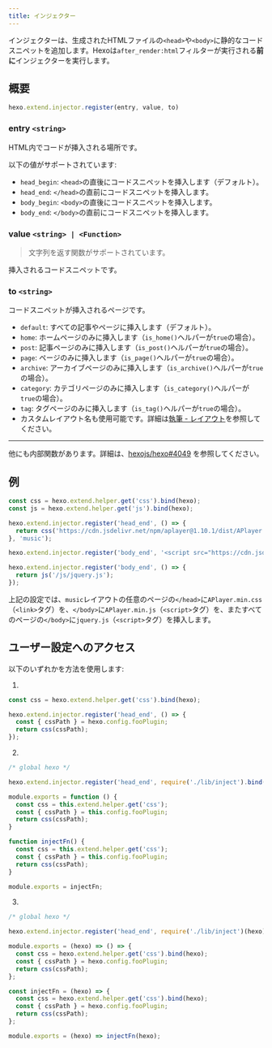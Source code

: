 ```yaml
---
title: インジェクター
---
```


インジェクターは、生成されたHTMLファイルの`<head>`や`<body>`に静的なコードスニペットを追加します。Hexoは`after_render:html`フィルターが実行される**前に**インジェクターを実行します。

## 概要

```js
hexo.extend.injector.register(entry, value, to)
```

### entry `<string>`

HTML内でコードが挿入される場所です。

以下の値がサポートされています:

- `head_begin`: `<head>`の直後にコードスニペットを挿入します（デフォルト）。
- `head_end`: `</head>`の直前にコードスニペットを挿入します。
- `body_begin`: `<body>`の直後にコードスニペットを挿入します。
- `body_end`: `</body>`の直前にコードスニペットを挿入します。

### value `<string> | <Function>`

> 文字列を返す関数がサポートされています。

挿入されるコードスニペットです。

### to `<string>`

コードスニペットが挿入されるページです。

- `default`: すべての記事やページに挿入します（デフォルト）。
- `home`: ホームページのみに挿入します（`is_home()`ヘルパーが`true`の場合）。
- `post`: 記事ページのみに挿入します（`is_post()`ヘルパーが`true`の場合）。
- `page`: ページのみに挿入します（`is_page()`ヘルパーが`true`の場合）。
- `archive`: アーカイブページのみに挿入します（`is_archive()`ヘルパーが`true`の場合）。
- `category`: カテゴリページのみに挿入します（`is_category()`ヘルパーが`true`の場合）。
- `tag`: タグページのみに挿入します（`is_tag()`ヘルパーが`true`の場合）。
- カスタムレイアウト名も使用可能です。詳細は[執筆 - レイアウト](../docs/writing#レイアウト)を参照してください。

----

他にも内部関数があります。詳細は、[hexojs/hexo#4049](https://github.com/hexojs/hexo/pull/4049) を参照してください。

## 例

```js
const css = hexo.extend.helper.get('css').bind(hexo);
const js = hexo.extend.helper.get('js').bind(hexo);

hexo.extend.injector.register('head_end', () => {
  return css('https://cdn.jsdelivr.net/npm/aplayer@1.10.1/dist/APlayer.min.css');
}, 'music');

hexo.extend.injector.register('body_end', '<script src="https://cdn.jsdelivr.net/npm/aplayer@1.10.1/dist/APlayer.min.js">', 'music');

hexo.extend.injector.register('body_end', () => {
  return js('/js/jquery.js');
});
```

上記の設定では、`music`レイアウトの任意のページの`</head>`に`APlayer.min.css`（`<link>`タグ）を、`</body>`に`APlayer.min.js`（`<script>`タグ）を、またすべてのページの`</body>`に`jquery.js`（`<script>`タグ）を挿入します。

## ユーザー設定へのアクセス

以下のいずれかを方法を使用します:

1.

``` js
const css = hexo.extend.helper.get('css').bind(hexo);

hexo.extend.injector.register('head_end', () => {
  const { cssPath } = hexo.config.fooPlugin;
  return css(cssPath);
});
```

2.

``` js index.js
/* global hexo */

hexo.extend.injector.register('head_end', require('./lib/inject').bind(hexo))
```

``` js lib/inject.js
module.exports = function () {
  const css = this.extend.helper.get('css');
  const { cssPath } = this.config.fooPlugin;
  return css(cssPath);
}
```

``` js lib/inject.js
function injectFn() {
  const css = this.extend.helper.get('css');
  const { cssPath } = this.config.fooPlugin;
  return css(cssPath);
}

module.exports = injectFn;
```

3.

``` js index.js
/* global hexo */

hexo.extend.injector.register('head_end', require('./lib/inject')(hexo))
```

``` js lib/inject.js
module.exports = (hexo) => () => {
  const css = hexo.extend.helper.get('css').bind(hexo);
  const { cssPath } = hexo.config.fooPlugin;
  return css(cssPath);
};
```

``` js lib/inject.js
const injectFn = (hexo) => {
  const css = hexo.extend.helper.get('css').bind(hexo);
  const { cssPath } = hexo.config.fooPlugin;
  return css(cssPath);
};

module.exports = (hexo) => injectFn(hexo);
```
